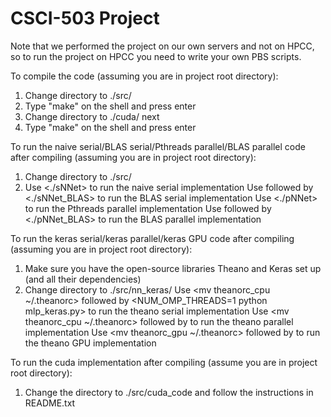 # CSCI-503 Project

Note that we performed the project on our own servers and not on HPCC, so to run the project on HPCC you need to write your own PBS scripts.

To compile the code (assuming you are in project root directory):
1. Change directory to ./src/
2. Type "make" on the shell and press enter
3. Change directory to ./cuda/ next
4. Type "make" on the shell and press enter

To run the naive serial/BLAS serial/Pthreads parallel/BLAS parallel code after compiling (assuming you are in project root directory):
1. Change directory to ./src/
2. Use <./sNNet> to run the naive serial implementation
   Use <export OPENBLAS_NUM_THREADS=1> followed by <./sNNet_BLAS> to run the BLAS serial implementation
   Use <./pNNet> to run the Pthreads parallel implementation
   Use <export OPENBLAS_NUM_THREADS=32> followed by <./pNNet_BLAS> to run the BLAS parallel implementation

To run the keras serial/keras parallel/keras GPU code after compiling (assuming you are in project root directory):
1. Make sure you have the open-source libraries Theano and Keras set up (and all their dependencies)
2. Change directory to ./src/nn_keras/
   Use <mv theanorc_cpu ~/.theanorc> followed by <NUM_OMP_THREADS=1 python mlp_keras.py> to run the theano serial implementation
   Use <mv theanorc_cpu ~/.theanorc> followed by <python mlp_keras.py> to run the theano parallel implementation
   Use <mv theanorc_gpu ~/.theanorc> followed by <python mlp_keras.py> to run the theano GPU implementation

To run the cuda implementation after compiling (assume you are in project root directory):
1. Change the directory to ./src/cuda_code and follow the instructions in README.txt

